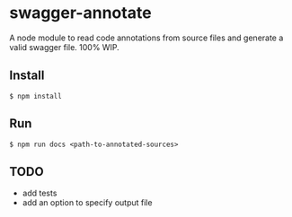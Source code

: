swagger-annotate
================

A node module to read code annotations from source files and generate
a valid swagger file. 100% WIP.


## Install

```
$ npm install
```

## Run

```
$ npm run docs <path-to-annotated-sources>
```

## TODO

 + add tests
 + add an option to specify output file

